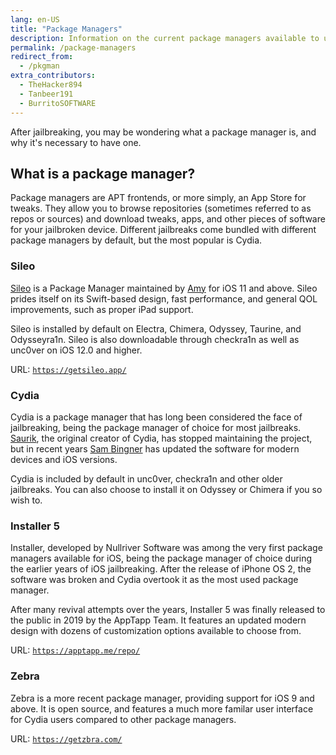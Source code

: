 ```yaml
---
lang: en-US
title: "Package Managers"
description: Information on the current package managers available to use
permalink: /package-managers
redirect_from:
  - /pkgman
extra_contributors:
  - TheHacker894
  - Tanbeer191
  - BurritoSOFTWARE
---
```


After jailbreaking, you may be wondering what a package manager is, and why it's necessary to have one.

## What is a package manager?

Package managers are APT frontends, or more simply, an App Store for tweaks. They allow you to browse repositories (sometimes referred to as repos or sources) and download tweaks, apps, and other pieces of software for your jailbroken device. Different jailbreaks come bundled with different package managers by default, but the most popular is Cydia.

### Sileo

[Sileo](https://getsileo.app/) is a Package Manager maintained by [Amy](https://twitter.com/elihwyma) for iOS 11 and above. Sileo prides itself on its Swift-based design, fast performance, and general QOL improvements, such as proper iPad support.

Sileo is installed by default on Electra, Chimera, Odyssey, Taurine, and Odysseyra1n. Sileo is also downloadable through checkra1n as well as unc0ver on iOS 12.0 and higher.

URL: [`https://getsileo.app/`](https://getsileo.app/)

### Cydia

Cydia is a package manager that has long been considered the face of jailbreaking, being the package manager of choice for most jailbreaks. [Saurik](https://twitter.com/saurik), the original creator of Cydia, has stopped maintaining the project, but in recent years [Sam Bingner](https://twitter.com/sbingner) has updated the software for modern devices and iOS versions.

Cydia is included by default in unc0ver, checkra1n and other older jailbreaks. You can also choose to install it on Odyssey or Chimera if you so wish to.

### Installer 5

Installer, developed by Nullriver Software was among the very first package managers available for iOS, being the package manager of choice during the earlier years of iOS jailbreaking. After the release of iPhone OS 2, the software was broken and Cydia overtook it as the most used package manager.

After many revival attempts over the years, Installer 5 was finally released to the public in 2019 by the AppTapp Team. It features an updated modern design with dozens of customization options available to choose from.

URL: [`https://apptapp.me/repo/`](https://apptapp.me/repo/)

### Zebra

Zebra is a more recent package manager, providing support for iOS 9 and above. It is open source, and features a much more familar user interface for Cydia users compared to other package managers. 

URL: [`https://getzbra.com/`](https://getzbra.com/)

<!--
### Saily

Saily is an extremely recent package manager released in September of 2021, which provides support for iOS 13 and above.

We don't recommend this package manager currently due to the following:
- It has violated licenses of other package managers (such as Sileo) and continues to do so.
- It can sometimes cause issues with dpkg, which can lead to you needing to restore rootfs, or, in the worst case scenario (if using unc0ver on iOS versions 14.6 to 14.8) being unable to rejailbreak or restore rootfs at all, and, therefore, putting you into a state where you will not be able to jailbreak at all.
-->